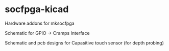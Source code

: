 # socfpga-kicad
Hardware addons for mksocfpga

Schematic for GPIO -> Cramps Interface

Schematic and pcb designs for Capasitive touch sensor (for depth probing)